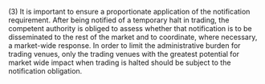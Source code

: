 (3) It is important to ensure a proportionate application of the notification requirement. After being notified of a temporary halt in trading, the competent authority is obliged to assess whether that notification is to be disseminated to the rest of the market and to coordinate, where necessary, a market-wide response. In order to limit the administrative burden for trading venues, only the trading venues with the greatest potential for market wide impact when trading is halted should be subject to the notification obligation.